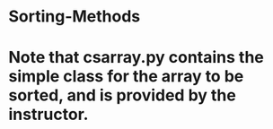 # Sorting-Methods

# Note that csarray.py contains the simple class for the array to be sorted, and is provided by the instructor.
